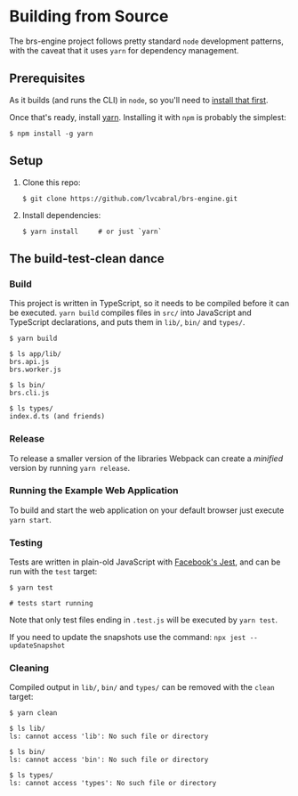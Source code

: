 # Building from Source

The brs-engine project follows pretty standard `node` development patterns, with the caveat that it uses `yarn` for dependency management.

## Prerequisites

As it builds (and runs the CLI) in `node`, so you'll need to [install that first](https://nodejs.org).

Once that's ready, install [yarn](https://yarnpkg.com).  Installing it with `npm` is probably the simplest:

```shell
$ npm install -g yarn
```

## Setup

1. Clone this repo:

   ```shell
   $ git clone https://github.com/lvcabral/brs-engine.git
   ```

2. Install dependencies:

    ```shell
    $ yarn install     # or just `yarn`
    ```

## The build-test-clean dance

### Build

This project is written in TypeScript, so it needs to be compiled before it can be executed. `yarn build` compiles files in `src/` into JavaScript and TypeScript declarations, and puts them in `lib/`, `bin/` and `types/`.

```shell
$ yarn build

$ ls app/lib/
brs.api.js
brs.worker.js

$ ls bin/
brs.cli.js

$ ls types/
index.d.ts (and friends)
```

### Release

To release a smaller version of the libraries Webpack can create a *minified* version by running `yarn release`.

### Running the Example Web Application

To build and start the web application on your default browser just execute `yarn start`.

### Testing

Tests are written in plain-old JavaScript with [Facebook's Jest](http://facebook.github.io/jest/), and can be run with the `test` target:

```shell
$ yarn test

# tests start running
```

Note that only test files ending in `.test.js` will be executed by `yarn test`.

If you need to update the snapshots use the command: `npx jest --updateSnapshot`

### Cleaning

Compiled output in `lib/`, `bin/` and `types/` can be removed with the `clean` target:

```shell
$ yarn clean

$ ls lib/
ls: cannot access 'lib': No such file or directory

$ ls bin/
ls: cannot access 'bin': No such file or directory

$ ls types/
ls: cannot access 'types': No such file or directory
```
